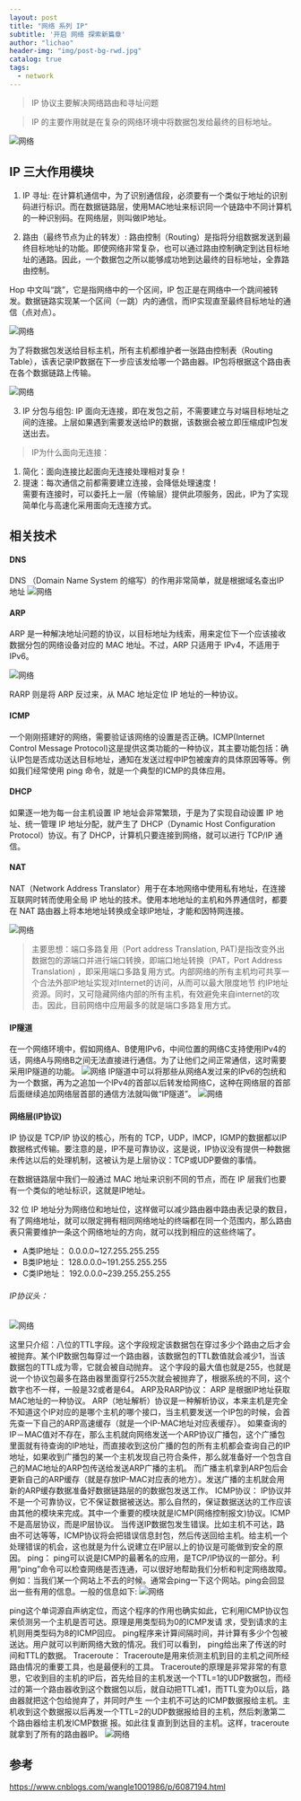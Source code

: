 ```yaml
---
layout: post
title: "网络 系列 IP"
subtitle: '开启 网络 探索新篇章'
author: "lichao"
header-img: "img/post-bg-rwd.jpg"
catalog: true
tags:
  - network 
---
```

 
> IP 协议主要解决网络路由和寻址问题

> IP 的主要作用就是在复杂的网络环境中将数据包发给最终的目标地址。

 ![网络](/img/network/13.png)

 ## IP 三大作用模块

1. IP 寻址: 在计算机通信中，为了识别通信段，必须要有一个类似于地址的识别码进行标识。而在数据链路层，使用MAC地址来标识同一个链路中不同计算机的一种识别码。在网络层，则叫做IP地址。

2. 路由（最终节点为止的转发）: 路由控制（Routing）是指将分组数据发送到最终目标地址的功能。即使网络非常复杂，也可以通过路由控制确定到达目标地址的通路。因此，一个数据包之所以能够成功地到达最终的目标地址，全靠路由控制。

Hop 中文叫“跳”，它是指网络中的一个区间，IP 包正是在网络中一个跳间被转发。数据链路实现某一个区间（一跳）内的通信，而IP实现直至最终目标地址的通信（点对点）。

 ![网络](/img/network/14.png)

为了将数据包发送给目标主机，所有主机都维护者一张路由控制表（Routing Table），该表记录IP数据在下一步应该发给哪一个路由器。IP包将根据这个路由表在各个数据链路上传输。

 ![网络](/img/network/15.png)

3. IP 分包与组包: IP 面向无连接，即在发包之前，不需要建立与对端目标地址之间的连接。上层如果遇到需要发送给IP的数据，该数据会被立即压缩成IP包发送出去。

> IP为什么面向无连接：
1. 简化：面向连接比起面向无连接处理相对复杂！
2. 提速：每次通信之前都需要建立连接，会降低处理速度！    
需要有连接时，可以委托上一层（传输层）提供此项服务，因此，IP为了实现简单化与高速化采用面向无连接方式。

## 相关技术
#### DNS
DNS （Domain Name System 的缩写）的作用非常简单，就是根据域名查出IP地址
 ![网络](/img/network/16.png)
#### ARP
ARP 是一种解决地址问题的协议，以目标地址为线索，用来定位下一个应该接收数据分包的网络设备对应的 MAC 地址。不过，ARP 只适用于 IPv4，不适用于 IPv6。

 ![网络](/img/network/17.png)

RARP 则是将 ARP 反过来，从 MAC 地址定位 IP 地址的一种协议。

#### ICMP
一个刚刚搭建好的网络，需要验证该网络的设置是否正确。ICMP(Internet Control Message Protocol)这是提供这类功能的一种协议，其主要功能包括：确认IP包是否成功送达目标地址，通知在发送过程中IP包被废弃的具体原因等等。例如我们经常使用 ping 命令，就是一个典型的ICMP的具体应用。
#### DHCP
如果逐一地为每一台主机设置 IP 地址会非常繁琐，于是为了实现自动设置 IP 地址、统一管理 IP 地址分配，就产生了 DHCP（Dynamic Host Configuration Protocol）协议。有了 DHCP，计算机只要连接到网络，就可以进行 TCP/IP 通信。
#### NAT
NAT（Network Address Translator）用于在本地网络中使用私有地址，在连接互联网时转而使用全局 IP 地址的技术。使用本地地址的主机和外界通信时，都要在 NAT 路由器上将本地地址转换成全球IP地址，才能和因特网连接。

 ![网络](/img/network/18.png)

> 主要思想：端口多路复用（Port address Translation, PAT)是指改变外出数据包的源端口并进行端口转换，即端口地址转换（PAT，Port Address Translation) ，即采用端口多路复用方式。内部网络的所有主机均可共享一个合法外部IP地址实现对Internet的访问，从而可以最大限度地节 约IP地址资源。同时，又可隐藏网络内部的所有主机，有效避免来自internet的攻击。因此，目前网络中应用最多的就是端口多路复用方式。




#### IP隧道
在一个网络环境中，假如网络A、B使用IPv6，中间位置的网络C支持使用IPv4的话，网络A与网络B之间无法直接进行通信。为了让他们之间正常通信，这时需要采用IP隧道的功能。
 ![网络](/img/network/19.png)
IP隧道中可以将那些从网络A发过来的IPv6的包统和为一个数据，再为之追加一个IPv4的首部以后转发给网络C，这种在网络层的首部后面继续追加网络层首部的通信方法就叫做“IP隧道”。
 ![网络](/img/network/20.png)


#### 网络层(IP协议)

IP 协议是 TCP/IP 协议的核心，所有的 TCP，UDP，IMCP，IGMP的数据都以IP数据格式传输。要注意的是，IP不是可靠协议，这是说，IP协议没有提供一种数据未传达以后的处理机制，这被认为是上层协议：TCP或UDP要做的事情。

在数据链路层中我们一般通过 MAC 地址来识别不同的节点，而在 IP 层我们也要有一个类似的地址标识，这就是IP地址。

32 位 IP 地址分为网络位和地址位，这样做可以减少路由器中路由表记录的数目，有了网络地址，就可以限定拥有相同网络地址的终端都在同一个范围内，那么路由表只需要维护一条这个网络地址的方向，就可以找到相应的这些终端了。

* A类IP地址： 0.0.0.0~127.255.255.255
* B类IP地址： 128.0.0.0~191.255.255.255
* C类IP地址： 192.0.0.0~239.255.255.255

###### IP协议头：
		
![网络](/img/network/5.png)

这里只介绍：八位的TTL字段。这个字段规定该数据包在穿过多少个路由之后才会被抛弃。某个IP数据包每穿过一个路由器，该数据包的TTL数值就会减少1，当该数据包的TTL成为零，它就会被自动抛弃。
这个字段的最大值也就是255，也就是说一个协议包最多在路由器里面穿行255次就会被抛弃了，根据系统的不同，这个数字也不一样，一般是32或者是64。
ARP及RARP协议：
ARP 是根据IP地址获取MAC地址的一种协议。
ARP（地址解析）协议是一种解析协议，本来主机是完全不知道这个IP对应的是哪个主机的哪个接口，当主机要发送一个IP包的时候，会首先查一下自己的ARP高速缓存（就是一个IP-MAC地址对应表缓存）。
如果查询的IP－MAC值对不存在，那么主机就向网络发送一个ARP协议广播包，这个广播包里面就有待查询的IP地址，而直接收到这份广播的包的所有主机都会查询自己的IP地址，如果收到广播包的某一个主机发现自己符合条件，那么就准备好一个包含自己的MAC地址的ARP包传送给发送ARP广播的主机。
而广播主机拿到ARP包后会更新自己的ARP缓存（就是存放IP-MAC对应表的地方）。发送广播的主机就会用新的ARP缓存数据准备好数据链路层的的数据包发送工作。
ICMP协议：
IP协议并不是一个可靠协议，它不保证数据被送达。那么自然的，保证数据送达的工作应该由其他的模块来完成。其中一个重要的模块就是ICMP(网络控制报文)协议。ICMP不是高层协议，而是IP层协议。
当传送IP数据包发生错误。比如主机不可达，路由不可达等等，ICMP协议将会把错误信息封包，然后传送回给主机。给主机一个处理错误的机会，这也就是为什么说建立在IP层以上的协议是可能做到安全的原因。
ping：
ping可以说是ICMP的最著名的应用，是TCP/IP协议的一部分。利用“ping”命令可以检查网络是否连通，可以很好地帮助我们分析和判定网络故障。
例如：当我们某一个网站上不去的时候。通常会ping一下这个网站。ping会回显出一些有用的信息。一般的信息如下:
![网络](/img/network/6.png)

ping这个单词源自声纳定位，而这个程序的作用也确实如此，它利用ICMP协议包来侦测另一个主机是否可达。原理是用类型码为0的ICMP发请 求，受到请求的主机则用类型码为8的ICMP回应。
ping程序来计算间隔时间，并计算有多少个包被送达。用户就可以判断网络大致的情况。我们可以看到， ping给出来了传送的时间和TTL的数据。
Traceroute：
Traceroute是用来侦测主机到目的主机之间所经路由情况的重要工具，也是最便利的工具。
Traceroute的原理是非常非常的有意思，它收到目的主机的IP后，首先给目的主机发送一个TTL=1的UDP数据包，而经过的第一个路由器收到这个数据包以后，就自动把TTL减1，而TTL变为0以后，路由器就把这个包给抛弃了，并同时产生 一个主机不可达的ICMP数据报给主机。主机收到这个数据报以后再发一个TTL=2的UDP数据报给目的主机，然后刺激第二个路由器给主机发ICMP数据 报。如此往复直到到达目的主机。这样，traceroute就拿到了所有的路由器IP。
![网络](/img/network/7.png)


## 参考
https://www.cnblogs.com/wangle1001986/p/6087194.html
